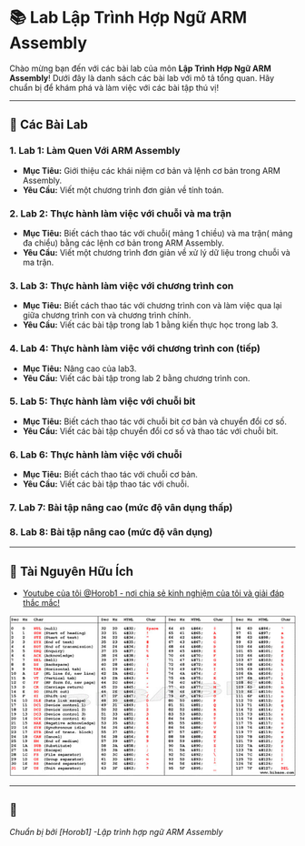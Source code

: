 # 📚 Lab Lập Trình Hợp Ngữ ARM Assembly

Chào mừng bạn đến với các bài lab của môn **Lập Trình Hợp Ngữ ARM Assembly**! Dưới đây là danh sách các bài lab với mô tả tổng quan. Hãy chuẩn bị để khám phá và làm việc với các bài tập thú vị!

---

## 🔬 Các Bài Lab

### 1. **Lab 1: Làm Quen Với ARM Assembly**

- **Mục Tiêu:** Giới thiệu các khái niệm cơ bản và lệnh cơ bản trong ARM Assembly.
- **Yêu Cầu:** Viết một chương trình đơn giản về tính toán.

### 2. **Lab 2: Thực hành làm việc với chuỗi và ma trận**

- **Mục Tiêu:** Biết cách thao tác với chuỗi( mảng 1 chiều) và ma trận( mảng đa chiểu) bằng các lệnh cơ bản trong ARM Assembly.
- **Yêu Cầu:** Viết một chương trình đơn giản về xử lý dữ liệu trong chuỗi và ma trận.

### 3. **Lab 3: Thực hành làm việc với chương trình con**

- **Mục Tiêu:** Biết cách thao tác với chương trình con và làm việc qua lại giữa chương trình con và chương trình chính.
- **Yêu Cầu:** Viết các bài tập trong lab 1 bằng kiến thực học trong lab 3.

### 4. **Lab 4: Thực hành làm việc với chương trình con (tiếp)**

- **Mục Tiêu:** Nâng cao của lab3.
- **Yêu Cầu:** Viết các bài tập trong lab 2 bằng chương trình con.

### 5. **Lab 5: Thực hành làm việc với chuỗi bit**

- **Mục Tiêu:** Biết cách thao tác với chuỗi bit cơ bản và chuyển đổi cơ số.
- **Yêu Cầu:** Viết các bài tập chuyển đổi cơ số và thao tác với chuỗi bit.

### 6. **Lab 6: Thực hành làm việc với chuỗi**

- **Mục Tiêu:** Biết cách thao tác với chuỗi cơ bản.
- **Yêu Cầu:** Viết các bài tập thao tác với chuỗi.

### 7. **Lab 7: Bài tập nâng cao (mức độ vân dụng thấp)**

### 8. **Lab 8: Bài tập nâng cao (mức độ vân dụng)**

---

## 📖 Tài Nguyên Hữu Ích

- [Youtube của tôi @Horob1 - nơi chia sẻ kinh nghiệm của tôi và giải đáp thắc mắc!](https://www.youtube.com/@Horob1)

![Bảng mã ascii!](bang-ma-ASCII-1.jpg "Bảng mã ascii!")

---

## 📅

_Chuẩn bị bởi [Horob1] -Lập trình hợp ngữ ARM Assembly_
